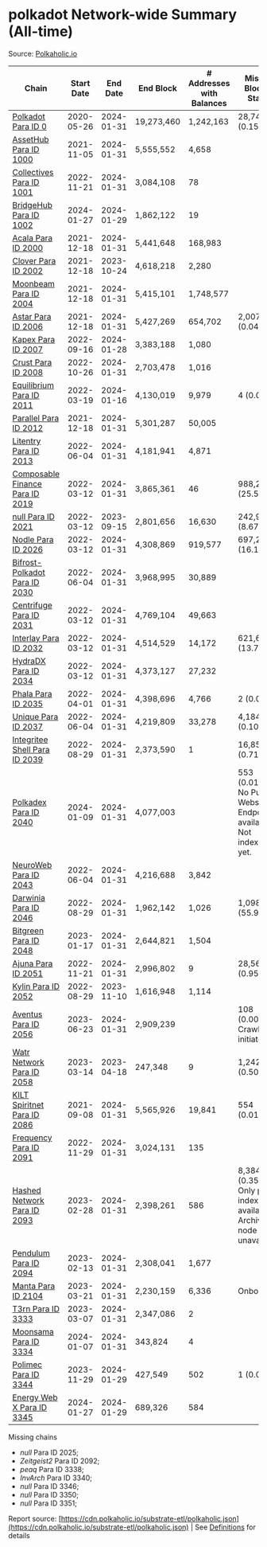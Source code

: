 # polkadot Network-wide Summary (All-time)

Source: [Polkaholic.io](https://polkaholic.io)


| Chain            | Start Date | End Date | End Block | # Addresses with Balances | Missing Blocks / Status |
| ---------------- | ---------- | ---------| --------- | ------------------------- | ----------------------- |
| [Polkadot Para ID 0](/polkadot/0-polkadot) | 2020-05-26 | 2024-01-31 | 19,273,460 |  1,242,163 | 28,744 (0.15%)  |
| [AssetHub Para ID 1000](/polkadot/1000-assethub) | 2021-11-05 | 2024-01-31 | 5,555,552 |  4,658 |    |
| [Collectives Para ID 1001](/polkadot/1001-collectives) | 2022-11-21 | 2024-01-31 | 3,084,108 |  78 |    |
| [BridgeHub Para ID 1002](/polkadot/1002-bridgehub) | 2024-01-27 | 2024-01-29 | 1,862,122 |  19 |    |
| [Acala Para ID 2000](/polkadot/2000-acala) | 2021-12-18 | 2024-01-31 | 5,441,648 |  168,983 |    |
| [Clover Para ID 2002](/polkadot/2002-clover) | 2021-12-18 | 2023-10-24 | 4,618,218 |  2,280 |    |
| [Moonbeam Para ID 2004](/polkadot/2004-moonbeam) | 2021-12-18 | 2024-01-31 | 5,415,101 |  1,748,577 |    |
| [Astar Para ID 2006](/polkadot/2006-astar) | 2021-12-18 | 2024-01-31 | 5,427,269 |  654,702 | 2,007 (0.04%)  |
| [Kapex Para ID 2007](/polkadot/2007-kapex) | 2022-09-16 | 2024-01-28 | 3,383,188 |  1,080 |    |
| [Crust Para ID 2008](/polkadot/2008-crust) | 2022-10-26 | 2024-01-31 | 2,703,478 |  1,016 |    |
| [Equilibrium Para ID 2011](/polkadot/2011-equilibrium) | 2022-03-19 | 2024-01-16 | 4,130,019 |  9,979 | 4 (0.00%)  |
| [Parallel Para ID 2012](/polkadot/2012-parallel) | 2021-12-18 | 2024-01-31 | 5,301,287 |  50,005 |    |
| [Litentry Para ID 2013](/polkadot/2013-litentry) | 2022-06-04 | 2024-01-31 | 4,181,941 |  4,871 |    |
| [Composable Finance Para ID 2019](/polkadot/2019-composable) | 2022-03-12 | 2024-01-31 | 3,865,361 |  46 | 988,228 (25.57%)  |
| [null Para ID 2021](/polkadot/2021-efinity) | 2022-03-12 | 2023-09-15 | 2,801,656 |  16,630 | 242,949 (8.67%)  |
| [Nodle Para ID 2026](/polkadot/2026-nodle) | 2022-03-12 | 2024-01-31 | 4,308,869 |  919,577 | 697,249 (16.18%)  |
| [Bifrost-Polkadot Para ID 2030](/polkadot/2030-bifrost) | 2022-06-04 | 2024-01-31 | 3,968,995 |  30,889 |    |
| [Centrifuge Para ID 2031](/polkadot/2031-centrifuge) | 2022-03-12 | 2024-01-31 | 4,769,104 |  49,663 |    |
| [Interlay Para ID 2032](/polkadot/2032-interlay) | 2022-03-12 | 2024-01-31 | 4,514,529 |  14,172 | 621,626 (13.77%)  |
| [HydraDX Para ID 2034](/polkadot/2034-hydradx) | 2022-03-12 | 2024-01-31 | 4,373,127 |  27,232 |    |
| [Phala Para ID 2035](/polkadot/2035-phala) | 2022-04-01 | 2024-01-31 | 4,398,696 |  4,766 | 2 (0.00%)  |
| [Unique Para ID 2037](/polkadot/2037-unique) | 2022-06-04 | 2024-01-31 | 4,219,809 |  33,278 | 4,184 (0.10%)  |
| [Integritee Shell Para ID 2039](/polkadot/2039-integritee) | 2022-08-29 | 2024-01-31 | 2,373,590 |  1 | 16,854 (0.71%)  |
| [Polkadex Para ID 2040](/polkadot/2040-polkadex) | 2024-01-09 | 2024-01-31 | 4,077,003 |   | 553 (0.01%) No Public Websocket Endpoint available: Not indexing yet. |
| [NeuroWeb Para ID 2043](/polkadot/2043-neuroweb) | 2022-06-04 | 2024-01-31 | 4,216,688 |  3,842 |    |
| [Darwinia Para ID 2046](/polkadot/2046-darwinia) | 2022-08-29 | 2024-01-31 | 1,962,142 |  1,026 | 1,098,047 (55.96%)  |
| [Bitgreen Para ID 2048](/polkadot/2048-bitgreen) | 2023-01-17 | 2024-01-31 | 2,644,821 |  1,504 |    |
| [Ajuna Para ID 2051](/polkadot/2051-ajuna) | 2022-11-21 | 2024-01-31 | 2,996,802 |  9 | 28,565 (0.95%)  |
| [Kylin Para ID 2052](/polkadot/2052-kylin) | 2022-08-29 | 2023-11-10 | 1,616,948 |  1,114 |    |
| [Aventus Para ID 2056](/polkadot/2056-aventus) | 2023-06-23 | 2024-01-31 | 2,909,239 |   | 108 (0.00%) Crawling initiated |
| [Watr Network Para ID 2058](/polkadot/2058-watr) | 2023-03-14 | 2023-04-18 | 247,348 |  9 | 1,242 (0.50%)  |
| [KILT Spiritnet Para ID 2086](/polkadot/2086-kilt) | 2021-09-08 | 2024-01-31 | 5,565,926 |  19,841 | 554 (0.01%)  |
| [Frequency Para ID 2091](/polkadot/2091-frequency) | 2022-11-29 | 2024-01-31 | 3,024,131 |  135 |    |
| [Hashed Network Para ID 2093](/polkadot/2093-hashed) | 2023-02-28 | 2024-01-31 | 2,398,261 |  586 | 8,384 (0.35%) Only partial index available: Archive node unavailable |
| [Pendulum Para ID 2094](/polkadot/2094-pendulum) | 2023-02-13 | 2024-01-31 | 2,308,041 |  1,677 |    |
| [Manta Para ID 2104](/polkadot/2104-manta) | 2023-03-21 | 2024-01-31 | 2,230,159 |  6,336 |   Onboarding |
| [T3rn Para ID 3333](/polkadot/3333-t3rn) | 2023-03-07 | 2024-01-31 | 2,347,086 |  2 |    |
| [Moonsama Para ID 3334](/polkadot/3334-moonsama) | 2024-01-07 | 2024-01-31 | 343,824 |  4 |    |
| [Polimec Para ID 3344](/polkadot/3344-polimec) | 2023-11-29 | 2024-01-29 | 427,549 |  502 | 1 (0.00%)  |
| [Energy Web X Para ID 3345](/polkadot/3345-energywebx) | 2024-01-27 | 2024-01-29 | 689,326 |  584 |    |

Missing chains


* *null* Para ID 2025; 
* *Zeitgeist2* Para ID 2092; 
* *peaq* Para ID 3338; 
* *InvArch* Para ID 3340; 
* *null* Para ID 3346; 
* *null* Para ID 3350; 
* *null* Para ID 3351; 

Report source: [https://cdn.polkaholic.io/substrate-etl/polkaholic.json](https://cdn.polkaholic.io/substrate-etl/polkaholic.json) | See [Definitions](/DEFINITIONS.md) for details
